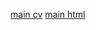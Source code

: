 [main cv](https://vladimirovicp.github.io/rsschool-cv/cv)
[main html](https://vladimirovicp.github.io/rsschool-cv/)